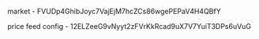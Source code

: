 market - FVUDp4GhibJoyc7VajEjM7hcZCs86wgePEPaV4H4QBfY

price feed config - 12ELZeeG9vNyyt2zFVrKkRcad9uX7V7YuiT3DPs6uVuG
